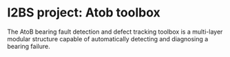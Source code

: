 # I2BS project: Atob toolbox
The AtoB bearing fault detection and defect tracking toolbox is a multi-layer modular structure capable of automatically detecting and diagnosing a bearing failure.
